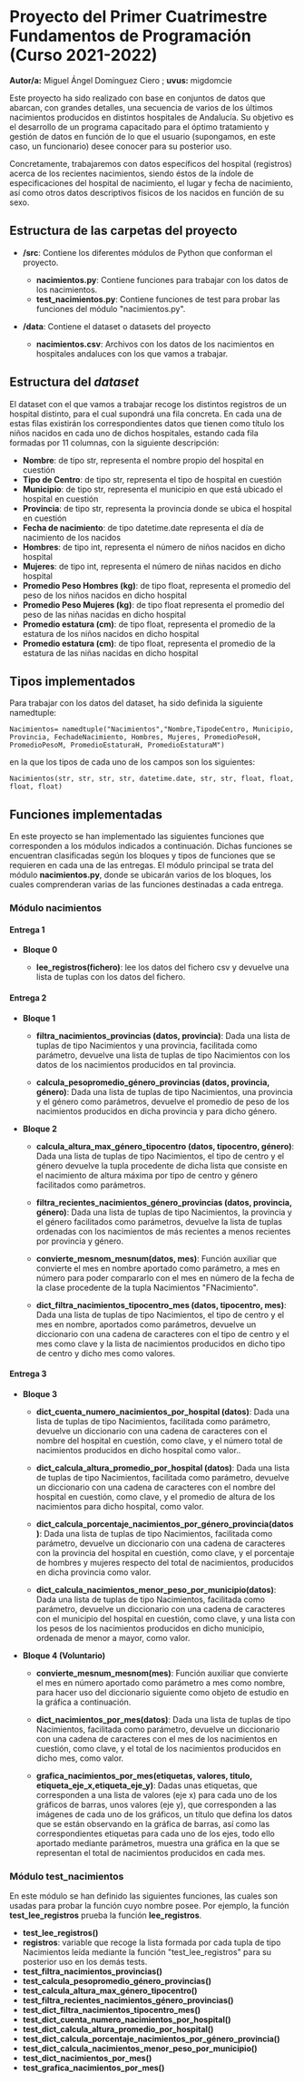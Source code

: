 # Proyecto del Primer Cuatrimestre Fundamentos de Programación (Curso 2021-2022)
**Autor/a:** Miguel Ángel Domínguez Ciero ; **uvus:** migdomcie


Este proyecto ha sido realizado con base en conjuntos de datos que abarcan, con grandes detalles, una secuencia de varios de los últimos nacimientos producidos en distintos hospitales de Andalucía. Su objetivo es el desarrollo de un programa capacitado para el óptimo tratamiento y gestión de datos en función de lo que el usuario (supongamos, en este caso, un funcionario) desee conocer para su posterior uso.

Concretamente, trabajaremos con datos específicos del hospital (registros) acerca de los recientes nacimientos, siendo éstos de la índole de especificaciones del hospital de nacimiento, el lugar y fecha de nacimiento, así como otros datos descriptivos físicos de los nacidos en función de su sexo.

    
## Estructura de las carpetas del proyecto

* **/src**: Contiene los diferentes módulos de Python que conforman el proyecto.
    * **nacimientos.py**: Contiene funciones para trabajar con los datos de los nacimientos.
    * **test_nacimientos.py**: Contiene funciones de test para probar las funciones del módulo "nacimientos.py".
    
* **/data**: Contiene el dataset o datasets del proyecto
    * **nacimientos.csv**: Archivos con los datos de los nacimientos en hospitales andaluces con los que vamos a trabajar.
    
    
## Estructura del *dataset*

El dataset con el que vamos a trabajar recoge los distintos registros de un hospital distinto, para el cual supondrá una fila concreta. En cada una de estas filas existirán los correspondientes datos que tienen como título los niños nacidos en cada uno de dichos hospitales, estando cada fila formadas por 11 columnas, con la siguiente descripción:

* **Nombre**: de tipo str, representa el nombre propio del hospital en cuestión 
* **Tipo de Centro**: de tipo str, representa el tipo de hospital en cuestión 
* **Municipio**: de tipo str, representa el municipio en que está ubicado el hospital en cuestión
* **Provincia**: de tipo str, representa la provincia donde se ubica el hospital en cuestión
* **Fecha de nacimiento**: de tipo datetime.date representa el día de nacimiento de los nacidos
* **Hombres**: de tipo int, representa el número de niños nacidos en dicho hospital
* **Mujeres**: de tipo int, representa el número de niñas nacidos en dicho hospital
* **Promedio Peso Hombres (kg)**: de tipo float, representa el promedio del peso de los niños nacidos en dicho hospital
* **Promedio Peso Mujeres (kg)**: de tipo float representa el promedio del peso de las niñas nacidas en dicho hospital
* **Promedio estatura (cm)**: de tipo float, representa el promedio de la estatura de los niños nacidos en dicho hospital 
* **Promedio estatura (cm)**: de tipo float, representa el promedio de la estatura de las niñas nacidas en dicho hospital


## Tipos implementados



Para trabajar con los datos del dataset, ha sido definida la siguiente namedtuple:

`Nacimientos= namedtuple("Nacimientos","Nombre,TipodeCentro, Municipio, Provincia, FechadeNacimiento, Hombres, Mujeres, PromedioPesoH, PromedioPesoM, PromedioEstaturaH, PromedioEstaturaM")`

en la que los tipos de cada uno de los campos son los siguientes:

`Nacimientos(str, str, str, str, datetime.date, str, str, float, float, float, float)`


## Funciones implementadas

En este proyecto se han implementado las siguientes funciones que corresponden a los módulos indicados a continuación. Dichas funciones se encuentran clasificadas según los bloques y tipos de funciones que se requieren en cada una de las entregas. El módulo principal se trata del módulo **nacimientos.py**, donde se ubicarán varios de los bloques, los cuales comprenderan varias de las funciones destinadas a cada entrega.

### Módulo nacimientos

#### Entrega 1

* **Bloque 0**  

    * **lee_registros(fichero)**: lee los datos del fichero csv y devuelve una lista de tuplas con los datos del fichero.
     
#### Entrega 2

 * **Bloque 1**
 
    * **filtra_nacimientos_provincias (datos, provincia)**: Dada una lista de tuplas de tipo Nacimientos y una provincia, facilitada como parámetro, devuelve una lista de tuplas de tipo Nacimientos con los datos de los nacimientos producidos en tal provincia.
     
    * **calcula_pesopromedio_género_provincias (datos, provincia, género)**: Dada una lista de tuplas de tipo Nacimientos, una provincia y el género como parámetros, devuelve el promedio de peso de los nacimientos producidos en dicha provincia y para dicho género.
     
 
 * **Bloque 2**
     
     * **calcula_altura_max_género_tipocentro (datos, tipocentro, género)**: Dada una lista de tuplas de tipo Nacimientos, el tipo de centro y el género devuelve la tupla procedente de dicha lista que consiste en el nacimiento de altura máxima por tipo de centro y género facilitados como parámetros.
     
     * **filtra_recientes_nacimientos_género_provincias (datos, provincia, género)**: Dada una lista de tuplas de tipo Nacimientos, la provincia y el género facilitados como parámetros, devuelve la lista de tuplas ordenadas con los nacimientos de más recientes a menos recientes por provincia y género.
     
     * **convierte_mesnom_mesnum(datos, mes)**: Función auxiliar que convierte el mes en nombre aportado como parámetro, a mes en número para poder compararlo con el mes en número de la fecha de la clase procedente de la tupla Nacimientos "FNacimiento".
    
     * **dict_filtra_nacimientos_tipocentro_mes (datos, tipocentro, mes)**: Dada una lista de  tuplas de tipo Nacimientos, el tipo de centro y el mes en nombre, aportados como parámetros, devuelve un diccionario con una cadena de caracteres con el tipo de centro y el mes como clave y la lista de nacimientos producidos en dicho tipo de centro y dicho mes como valores.

#### Entrega 3

 * **Bloque 3**
 	
    * **dict_cuenta_numero_nacimientos_por_hospital (datos)**: Dada una lista de  tuplas de tipo Nacimientos, facilitada como parámetro, devuelve un diccionario con una cadena de caracteres con el nombre del hospital en cuestión, como clave, y el número total de nacimientos producidos en dicho hospital como valor..
    * **dict_calcula_altura_promedio_por_hospital (datos)**: Dada una lista de  tuplas de tipo Nacimientos, facilitada como parámetro, devuelve un diccionario con una cadena de caracteres con el nombre del hospital en cuestión, como clave, y el promedio de altura de los nacimientos para dicho hospital, como valor.	

    * **dict_calcula_porcentaje_nacimientos_por_género_provincia(datos)**: Dada una lista de  tuplas de tipo Nacimientos, facilitada como parámetro, devuelve un diccionario con una cadena de caracteres con la provincia del hospital en cuestión, como clave, y el porcentaje de hombres y mujeres respecto del total de nacimientos, producidos en dicha provincia como valor.
    
    * **dict_calcula_nacimientos_menor_peso_por_municipio(datos)**:  Dada una lista de  tuplas de tipo Nacimientos, facilitada como parámetro, devuelve un diccionario con una cadena de caracteres con el municipio del hospital en cuestión, como clave, y una lista con los pesos de los nacimientos producidos en dicho municipio, ordenada de menor a mayor, como valor. 

 
 * **Bloque 4 (Voluntario)**
 	
    * **convierte_mesnum_mesnom(mes)**: Función auxiliar que convierte el mes en número aportado como parámetro a mes como nombre, para hacer uso del diccionario siguiente como objeto de estudio en la gráfica a continuación.

    * **dict_nacimientos_por_mes(datos)**: Dada una lista de  tuplas de tipo Nacimientos, facilitada como parámetro, devuelve un diccionario con una cadena de caracteres con el mes de los nacimientos en cuestión, como clave, y el total de los nacimientos producidos en dicho mes, como valor.

    * **grafica_nacimientos_por_mes(etiquetas, valores, titulo, etiqueta_eje_x,etiqueta_eje_y)**: Dadas unas etiquetas, que corresponden a una lista de valores (eje x) para cada uno de los gráficos de barras, unos valores (eje y), que corresponden a las imágenes de cada uno de los gráficos, un título que defina los datos que se están observando en la gráfica de barras, así como las correspondientes etiquetas para cada uno de los ejes, todo ello aportado mediante parámetros, muestra una gráfica en la que se representan el total de nacimientos producidos en cada mes.


### Módulo test_nacimientos

En este módulo se han definido las siguientes funciones, las cuales son usadas para probar la función cuyo nombre posee. Por ejemplo, la función **test_lee_registros** prueba la función **lee_registros**.

* **test_lee_registros()**
* **registros**: variable que recoge la lista formada por cada tupla de tipo Nacimientos leída mediante la función "test_lee_registros" para su posterior uso en los demás tests.
* **test_filtra_nacimientos_provincias()**
* **test_calcula_pesopromedio_género_provincias()**
* **test_calcula_altura_max_género_tipocentro()**
* **test_filtra_recientes_nacimientos_género_provincias()**
* **test_dict_filtra_nacimientos_tipocentro_mes()**
* **test_dict_cuenta_numero_nacimientos_por_hospital()**
* **test_dict_calcula_altura_promedio_por_hospital()**
* **test_dict_calcula_porcentaje_nacimientos_por_género_provincia()**
* **test_dict_calcula_nacimientos_menor_peso_por_municipio()**
* **test_dict_nacimientos_por_mes()**
* **test_grafica_nacimientos_por_mes()**
